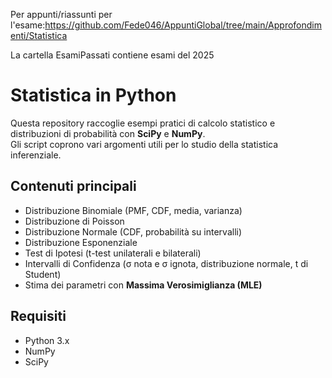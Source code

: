 Per appunti/riassunti per l'esame:https://github.com/Fede046/AppuntiGlobal/tree/main/Approfondimenti/Statistica

La cartella EsamiPassati contiene esami del 2025
# Statistica in Python

Questa repository raccoglie esempi pratici di calcolo statistico e distribuzioni di probabilità con **SciPy** e **NumPy**.  
Gli script coprono vari argomenti utili per lo studio della statistica inferenziale.

## Contenuti principali
- Distribuzione Binomiale (PMF, CDF, media, varianza)
- Distribuzione di Poisson
- Distribuzione Normale (CDF, probabilità su intervalli)
- Distribuzione Esponenziale
- Test di Ipotesi (t-test unilaterali e bilaterali)
- Intervalli di Confidenza (σ nota e σ ignota, distribuzione normale, t di Student)
- Stima dei parametri con **Massima Verosimiglianza (MLE)**

## Requisiti
- Python 3.x
- NumPy
- SciPy


